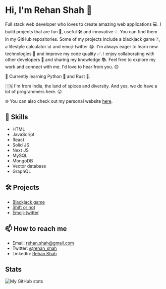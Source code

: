 # Hi, I'm Rehan Shah 👋

Full stack web developer who loves to create amazing web applications 💻. I build projects that are fun 🎉, useful 🛠️ and innovative 💡. You can find them in my GitHub repositories. Some of my projects include a blackjack game 🃏, a lifestyle calculator 📊 and emoji-twitter 😂. I'm always eager to learn new technologies 🚀 and improve my code quality ✅. I enjoy collaborating with other developers 👥 and sharing my knowledge 📚. Feel free to explore my work and connect with me. I'd love to hear from you. 😊

🔭 Currently learning Python 🐍 and Rust 🦀.

🇮🇳 I'm from India, the land of spices and diversity. And yes, we do have a lot of programmers here. 😜

🌐 You can also check out my personal website [here](https://personal-website-orpin-xi.vercel.app/).

## 🚀 Skills
- HTML
- JavaScript
- React
- Solid JS
- Next JS
- MySQL
- MongoDB
- Vector database
- GraphQL

## 🛠️ Projects
- [Blackjack game](https://github.com/Rehan-shah/blackjack-game)
- [Shift or not](https://github.com/Rehan-shah/shift-or-not)
- [Emoji-twitter](https://github.com/Rehan-shah/emoji-twitter)

## 📫 How to reach me
- Email: rehan.shah@gmail.com
- Twitter: [@rehan_shah](https://twitter.com/rehan_shah)
- LinkedIn: [Rehan Shah](https://www.linkedin.com/in/rehan-shah/)

## Stats
![My GitHub stats](https://github-readme-stats.vercel.app/api?username=Rehan-shah&show_icons=true&theme=transparent)

